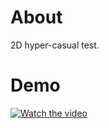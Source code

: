 # About
2D hyper-casual test.

# Demo     

[![Watch the video](https://gitlab.com/khaleddallah/pinball/-/raw/master/screenshot.jpg)](https://drive.google.com/file/d/1MTbFtpb6FDbNaPhSrE9h7R8sCmB9m9TO/view?usp=sharing)

